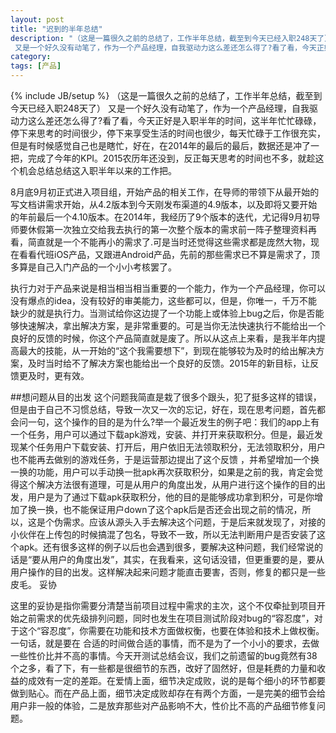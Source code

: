 ```yaml
---
layout: post
title: "迟到的半年总结"
description: "（这是一篇很久之前的总结了，工作半年总结，截至到今天已经入职248天了）
 又是一个好久没有动笔了，作为一个产品经理，自我驱动力这么差还怎么得了?看了看，今天正好是入职半年的时间，这半年忙忙碌碌，停下来思考的时间很少，停下来享受生活的时间也很少，每天忙碌于工作很充实，但是有时候感觉自己也是瞎忙，好在，在2014年的最后的最后，数据还是冲了一把"
category: 
tags: [产品]
---
```

{% include JB/setup %}
（这是一篇很久之前的总结了，工作半年总结，截至到今天已经入职248天了）
 又是一个好久没有动笔了，作为一个产品经理，自我驱动力这么差还怎么得了?看了看，今天正好是入职半年的时间，这半年忙忙碌碌，停下来思考的时间很少，停下来享受生活的时间也很少，每天忙碌于工作很充实，但是有时候感觉自己也是瞎忙，好在，在2014年的最后的最后，数据还是冲了一把，完成了今年的KPI。2015农历年还没到，反正每天思考的时间也不多，就趁这个机会总结总结这入职半年以来的工作把。

8月底9月初正式进入项目组，开始产品的相关工作，在导师的带领下从最开始的写文档讲需求开始，从4.2版本到今天刚发布渠道的4.9版本，以及即将又要开始的年前最后一个4.10版本。在2014年，我经历了9个版本的迭代，尤记得9月初导师要休假第一次独立交给我去执行的第一次整个版本的需求前一阵子整理资料再看，简直就是一个不能再小的需求了.可是当时还觉得这些需求都是庞然大物，现在看看代班iOS产品，又跟进Android产品，先前的那些需求已不算是需求了，顶多算是自己入门产品的一个小小考核罢了。

执行力对于产品来说是相当相当相当重要的一个能力，作为一个产品经理，你可以没有爆点的idea，没有较好的审美能力，这些都可以，但是，你唯一，千万不能缺少的就是执行力。当测试给你这边提了一个功能上或体验上bug之后，你是否能够快速解决，拿出解决方案，是非常重要的。可是当你无法快速执行不能给出一个良好的反馈的时候，你这个产品简直就是废了。所以从这点上来看，是我半年内提高最大的技能，从一开始的“这个我需要想下”，到现在能够较为及时的给出解决方案，及时当时给不了解决方案也能给出一个良好的反馈。2015年的新目标，让反馈更及时，更有效。

##想问题从目的出发
这个问题我简直是栽了很多个跟头，犯了挺多这样的错误，但是由于自己不习惯总结，导致一次又一次的忘记，好在，现在思考问题，首先都会问一句，这个操作的目的是为什么?举一个最近发生的例子吧：我们的app上有一个任务，用户可以通过下载apk游戏，安装、并打开来获取积分。但是，最近发现某个任务用户下载安装、打开后，用户依旧无法领取积分，无法领取积分，用户也不能再去做别的游戏任务，于是运营那边提出了这个反馈 ，并希望增加一个换一换的功能，用户可以手动换一批apk再次获取积分，如果是之前的我，肯定会觉得这个解决方法很有道理，可是从用户的角度出发，从用户进行这个操作的目的出发，用户是为了通过下载apk获取积分，他的目的是能够成功拿到积分，可是你增加了换一换，也不能保证用户down了这个apk后是否还会出现之前的情况，所以，这是个伪需求。应该从源头入手去解决这个问题，于是后来就发现了，对接的小伙伴在上传包的时候搞混了包名，导致不一致，所以无法判断用户是否安装了这个apk。还有很多这样的例子以后也会遇到很多，要解决这种问题，我们经常说的话是“要从用户的角度出发”，其实，在我看来，这句话没错，但更重要的是，要从用户操作的目的出发。这样解决起来问题才能直击要害，否则，修复的都只是一些皮毛。
妥协

这里的妥协是指你需要分清楚当前项目过程中需求的主次，这个不仅牵扯到项目开始之前需求的优先级排列问题，同时也发生在项目测试阶段对bug的“容忍度”，对于这个“容忍度”，你需要在功能和技术方面做权衡，也要在体验和技术上做权衡。一句话，就是要在 合适的时间做合适的事情，而不是为了一个小小的要求，去做一些性价比并不高的事情。今天开测试总结会议，我们之前遗留的bug竟然有38个之多，看了下，有一些都是很细节的东西，改好了固然好，但是耗费的力量和收益的成效有一定的差距。在爱情上面，细节决定成败，说的是每个细小的环节都要做到贴心。而在产品上面，细节决定成败却存在有两个方面，一是完美的细节会给用户非一般的体验，二是放弃那些对产品影响不大，性价比不高的产品细节修复问题。
